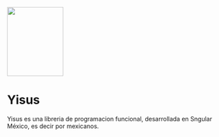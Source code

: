 <img src="https://i.ibb.co/sKcJcMn/yisus.png" width="131" height="162">

# Yisus

Yisus es una libreria de programacion funcional, desarrollada en Sngular México, es decir por mexicanos.
